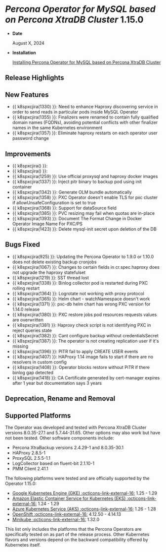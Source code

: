 # *Percona Operator for MySQL based on Percona XtraDB Cluster* 1.15.0

* **Date**

   August X, 2024

* **Installation**

   [Installing Percona Operator for MySQL based on Percona XtraDB Cluster](../System-Requirements.md#installation-guidelines)

## Release Highlights


## New Features 

* {{ k8spxcjira(1330) }}: Need to enhance Haproxy discovering service in order to send reads in particular pods inside MySQL Operator
* {{ k8spxcjira(1355) }}: Finalizers were renamed to contain fully qualified domain names (FQDNs), avoiding potential conflicts with other finalizer names in the same Kubernetes environment
* {{ k8spxcjira(1357) }}: Eliminate haproxy restarts on each operator user password change

## Improvements

* {{ k8spxcjira() }}: 
* {{ k8spxcjira() }}: 
* {{ k8spxcjira(1259) }}: Use official proxysql and haproxy docker images
* {{ k8spxcjira(1337) }}: Inject pitr binary to backup pod using init container
* {{ k8spxcjira(1342) }}: Generate OLM bundle automatically
* {{ k8spxcjira(1358) }}: PXC Operator doesn't enable TLS for pxc cluster if allowUnsafeConfiguration is set to true
* {{ k8spxcjira(1368) }}: Support for dataSource field
* {{ k8spxcjira(1385) }}: PVC resizing may fail when quotas are in-place
* {{ k8spxcjira(1393) }}: Document The Format Change in Docker Operator Image Name For PXC/PS
* {{ k8spxcjira(1423) }}: Delete mysql-init secret upon deletion of the DB

## Bugs Fixed

* {{ k8spxcjira(925) }}: Updating the Percona Operator to 1.9.0 or 1.10.0 does not delete existing backup cronjobs
* {{ k8spxcjira(1067) }}: Changes to certain fields in cr.spec.haproxy does not upgrade the haproxy statefulset
* {{ k8spxcjira(1219) }}: SST thread lost
* {{ k8spxcjira(1338) }}: Binlog collector pod is restarted during PXC rolling restart
* {{ k8spxcjira(1364) }}: Logrotate not working with proxy protocol
* {{ k8spxcjira(1365) }}: Helm chart - watchNamespace doesn't work
* {{ k8spxcjira(1371) }}: pxc-db helm chart has wrong PXC version for 1.14.0 release
* {{ k8spxcjira(1380) }}: PXC restore jobs pod resources requests values are overwritten
* {{ k8spxcjira(1381) }}: Haproxy check script is not identifying PXC in reject queries state
* {{ k8spxcjira(1382) }}: Cant configure backup without credentialsSecret
* {{ k8spxcjira(1387) }}: The operator is not creating replication user if it's missing
* {{ k8spxcjira(1396) }}: PITR fail to apply CREATE USER events
* {{ k8spxcjira(1407) }}: HAProxy 1.14 image fails to start if there are no resolvers in custom config
* {{ k8spxcjira(1408) }}: Operator blocks restore without PiTR if there binlog gap detected
* {{ k8spxcjira(1418) }}: CA Certificate generated by cert-manager expires after 1 year but documentation says 3 years

## Deprecation, Rename and Removal

## Supported Platforms

The Operator was developed and tested with Percona XtraDB Cluster versions 8.0.35-27.1 and 5.7.44-31.65. Other options may also work but have not been tested. Other software components include:

* Percona XtraBackup versions 2.4.29-1 and 8.0.35-30.1
* HAProxy 2.8.5-1
* ProxySQL 2.5.5-1.1
* LogCollector based on fluent-bit 2.1.10-1
* PMM Client 2.41.1

The following platforms were tested and are officially supported by the Operator
1.15.0:

* [Google Kubernetes Engine (GKE) :octicons-link-external-16:](https://cloud.google.com/kubernetes-engine) 1.25 - 1.29
* [Amazon Elastic Container Service for Kubernetes (EKS) :octicons-link-external-16:](https://aws.amazon.com) 1.24 - 1.29
* [Azure Kubernetes Service (AKS) :octicons-link-external-16:](https://azure.microsoft.com/en-us/services/kubernetes-service/) 1.26 - 1.28
* [OpenShift :octicons-link-external-16:](https://www.redhat.com/en/technologies/cloud-computing/openshift) 4.12.50 - 4.14.13
* [Minikube :octicons-link-external-16:](https://minikube.sigs.k8s.io/docs/) 1.32.0

This list only includes the platforms that the Percona Operators are specifically tested on as part of the release process. Other Kubernetes flavors and versions depend on the backward compatibility offered by Kubernetes itself.
